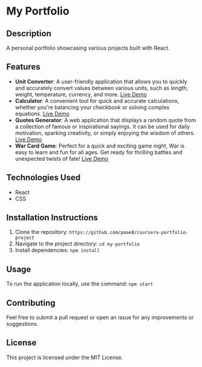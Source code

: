 # My Portfolio

## Description
A personal portfolio showcasing various projects built with React.

## Features
- **Unit Converter**: A user-friendly application that allows you to quickly and accurately convert values between various units, such as length, weight, temperature, currency, and more. [Live Demo](https://maeunit-converter.netlify.app/)
- **Calculator**: A convenient tool for quick and accurate calculations, whether you're balancing your checkbook or solving complex equations. [Live Demo](https://codepen.io/pmae8/pen/ZEggeXe)
- **Quotes Generator**: A web application that displays a random quote from a collection of famous or inspirational sayings. It can be used for daily motivation, sparking creativity, or simply enjoying the wisdom of others. [Live Demo](https://randomquotesprov.netlify.app/)
- **War Card Game**: Perfect for a quick and exciting game night, War is easy to learn and fun for all ages. Get ready for thrilling battles and unexpected twists of fate! [Live Demo](https://mcard-war.netlify.app/)

## Technologies Used
- React
- CSS

## Installation Instructions
1. Clone the repository: `https://github.com/pmae8/coursera-portfolio-project`
2. Navigate to the project directory: `cd my-portfolio`
3. Install dependencies: `npm install`

## Usage
To run the application locally, use the command: `npm start`

## Contributing
Feel free to submit a pull request or open an issue for any improvements or suggestions.

## License
This project is licensed under the MIT License.
